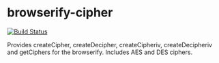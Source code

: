 # browserify-cipher

[![Build Status](https://travis-ci.org/crypto-browserify/browserify-cipher.svg)](https://travis-ci.org/crypto-browserify/browserify-cipher)

Provides createCipher, createDecipher, createCipheriv, createDecipheriv and
getCiphers for the browserify. Includes AES and DES ciphers.
